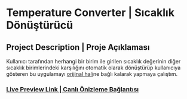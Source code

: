 # Temperature Converter | Sıcaklık Dönüştürücü

## Project Description | Proje Açıklaması

Kullanıcı tarafından herhangi bir birim ile girilen sıcaklık değerinin diğer sıcaklık birimlerindeki karşılığını otomatik olarak dönüştürüp kullanıcıya gösteren bu uygulamayı [orijinal hali](https://www.100jsprojects.com/project/temperature-converter)ne bağlı kalarak yapmaya çalıştım.

### [Live Preview Link | Canlı Önizleme Bağlantısı](https://htmlpreview.github.io/?https://github.com/selimbiber/PureJavaScriptProjects/blob/main/TemperatureConverter/index.html)